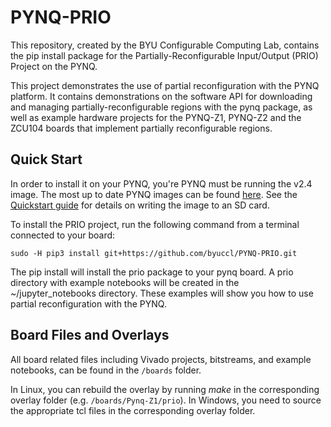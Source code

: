 # PYNQ-PRIO

This repository, created by the BYU Configurable Computing Lab, contains the pip install package for the Partially-Reconfigurable Input/Output (PRIO) Project on the PYNQ.

This project demonstrates the use of partial reconfiguration with the PYNQ platform. It contains demonstrations on the software API for downloading and managing partially-reconfigurable regions with the pynq package, as well as example hardware projects for the PYNQ-Z1, PYNQ-Z2 and the ZCU104 boards that implement partially reconfigurable regions.


## Quick Start

In order to install it on your PYNQ, you're PYNQ must be running the v2.4 image. The most up to date PYNQ images can be found <a href="http://pynq.io" target="_blank">here</a>. See the <a href="http://pynq.readthedocs.io/en/latest/getting_started.html" target="_blank">Quickstart guide</a> for details on writing the image to an SD card.

To install the PRIO project, run the following command from a terminal connected to your board:

```console
sudo -H pip3 install git+https://github.com/byuccl/PYNQ-PRIO.git
```

The pip install will install the prio package to your pynq board. A prio directory
with example notebooks will be created in the ~/jupyter_notebooks directory. These
examples will show you how to use partial reconfiguration with the PYNQ.

## Board Files and Overlays

All board related files including Vivado projects, bitstreams, and example notebooks, can be found in the `/boards` folder.

In Linux, you can rebuild the overlay by running *make* in the corresponding overlay folder (e.g. `/boards/Pynq-Z1/prio`). In Windows, you need to source the appropriate tcl files in the corresponding overlay folder.
